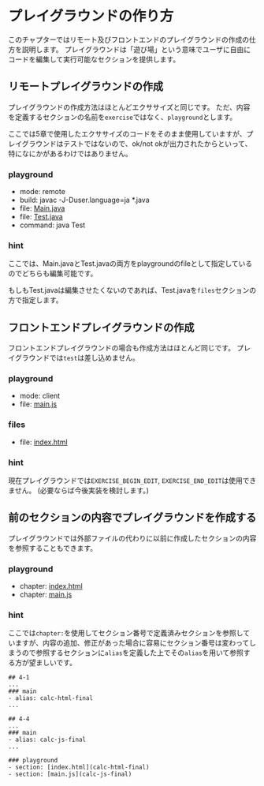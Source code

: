 # プレイグラウンドの作り方
このチャプターではリモート及びフロントエンドのプレイグラウンドの作成の仕方を説明します。
プレイグラウンドは「遊び場」という意味でユーザに自由にコードを編集して実行可能なセクションを提供します。

## リモートプレイグラウンドの作成
プレイグラウンドの作成方法はほとんどエクササイズと同じです。
ただ、内容を定義するセクションの名前を`exercise`ではなく、`playground`とします。

ここでは5章で使用したエクササイズのコードをそのまま使用していますが、プレイグラウンドはテストではないので、ok/not okが出力されたからといって、特になにかがあるわけではありません。


### playground

- mode: remote
- build: javac -J-Duser.language=ja *.java
- file: [Main.java](chapter5/Section1_Main.java)
- file: [Test.java](chapter5/Section1_Test.java)
- command: java Test

### hint
ここでは、Main.javaとTest.javaの両方をplaygroundのfileとして指定しているのでどちらも編集可能です。

もしもTest.javaは編集させたくないのであれば、Test.javaを`files`セクションの方で指定します。

## フロントエンドプレイグラウンドの作成
フロントエンドプレイグラウンドの場合も作成方法はほとんど同じです。
プレイグラウンドでは`test`は差し込めません。


### playground

- mode: client
- file: [main.js](chapter5/Section5_main.js)

### files
- file: [index.html](chapter5/Section5_index.html)

### hint
現在プレイグラウンドでは`EXERCISE_BEGIN_EDIT`, `EXERCISE_END_EDIT`は使用できません。
(必要ならば今後実装を検討します。)

## 前のセクションの内容でプレイグラウンドを作成する
プレイグラウンドでは外部ファイルの代わりに以前に作成したセクションの内容を参照することもできます。

### playground
- chapter: [index.html](4-1)
- chapter: [main.js](4-4)

### hint
ここでは`chapter:`を使用してセクション番号で定義済みセクションを参照していますが、内容の追加、修正があった場合に容易にセクション番号は変わってしまうので参照するセクションに`alias`を定義した上でその`alias`を用いて参照する方が望ましいです。

``````
## 4-1
...
### main
- alias: calc-html-final
...

## 4-4
...
### main
- alias: calc-js-final
...
``````

```
### playground
- section: [index.html](calc-html-final)
- section: [main.js](calc-js-final)
```
